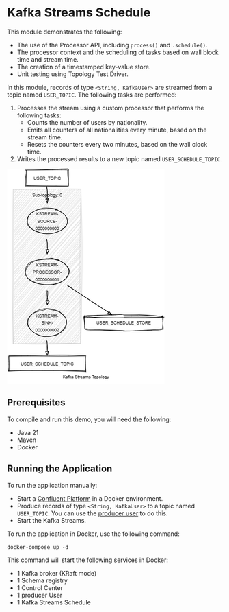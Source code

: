 # Kafka Streams Schedule

This module demonstrates the following:

- The use of the Processor API, including `process()` and `.schedule()`.
- The processor context and the scheduling of tasks based on wall block time and stream time.
- The creation of a timestamped key-value store.
- Unit testing using Topology Test Driver.

In this module, records of type `<String, KafkaUser>` are streamed from a topic named `USER_TOPIC`.
The following tasks are performed:

1. Processes the stream using a custom processor that performs the following tasks:
    - Counts the number of users by nationality.
    - Emits all counters of all nationalities every minute, based on the stream time.
    - Resets the counters every two minutes, based on the wall clock time.
2. Writes the processed results to a new topic named `USER_SCHEDULE_TOPIC`.

![topology.png](topology.png)

## Prerequisites

To compile and run this demo, you will need the following:

- Java 21
- Maven
- Docker

## Running the Application

To run the application manually:

- Start a [Confluent Platform](https://docs.confluent.io/platform/current/quickstart/ce-docker-quickstart.html#step-1-download-and-start-cp) in a Docker environment.
- Produce records of type `<String, KafkaUser>` to a topic named `USER_TOPIC`. You can use the [producer user](../specific-producers/kafka-streams-producer-user) to do this.
- Start the Kafka Streams.

To run the application in Docker, use the following command:

```console
docker-compose up -d
```

This command will start the following services in Docker:

- 1 Kafka broker (KRaft mode)
- 1 Schema registry
- 1 Control Center
- 1 producer User
- 1 Kafka Streams Schedule
